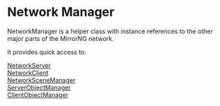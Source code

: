 # Network Manager

NetworkManager is a helper class with instance references to the other major parts of the MirrorNG network.

It provides quick access to:  

[NetworkServer](https://mirrorng.github.io/MirrorNG/api/Mirror.NetworkServer.html)  
[NetworkClient](https://mirrorng.github.io/MirrorNG/api/Mirror.NetworkClient.html)  
[NetworkSceneManager](https://mirrorng.github.io/MirrorNG/api/Mirror.NetworkSceneManager.html)  
[ServerObjectManager](https://mirrorng.github.io/MirrorNG/api/Mirror.ServerObjectManager.html)    
[ClientObjectManager](https://mirrorng.github.io/MirrorNG/api/Mirror.ClientObjectManager.html)  
